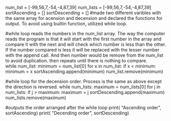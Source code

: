 num_list = [-99,56,7,-54,-4,87,39] 
num_lists = [-99,56,7,-54,-4,87,39] 
sortAscending = [] 
sortDescending = []
#made two different varibles with the same array for acension and decension and declared the functions for output. To avoid using builtin function, utilized while loop.


#while loop reads the numbers in the num_list array. The way the computer reads the program is that it will start with the first number in the array and compare it with the next and will check which number is less than the other. If the number compared is less it will be replaced with the lesser number with the append call. And then number would be remove from the num_list to avoid duplication. then repeats until there is nothing to compare.  
while num_list:
    minimum = num_list[0]
    for x in num_list:
        if x < minimum:
            minimum = x
    sortAscending.append(minimum)
    num_list.remove(minimum)
    


#while loop for the decension order. Process is the same as above except the direction is reversed.
while num_lists:
    maximum = num_lists[0]
    for j in num_lists:
        if j > maximum:
            maximum = j
    sortDescending.append(maximum)
    num_lists.remove(maximum)
    



#outputs the order arranged after the while loop 
print( "Ascending order", sortAscending)
print( "Decending order", sortDescending)

